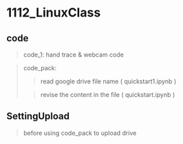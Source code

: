 # 1112_LinuxClass
## code
> code_1:
hand trace & webcam code

> code_pack:
> 
>> read google drive file name ( quickstart1.ipynb )
> 
>> revise the content in the file ( quickstart.ipynb )

## SettingUpload
> before using code_pack to upload drive
